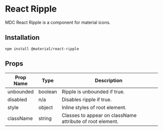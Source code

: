 # React Ripple

MDC React Ripple is a component for material icons.

## Installation

```
npm install @material/react-ripple
```


## Props

Prop Name | Type | Description
--- | --- | ---
unbounded | boolean | Ripple is unbounded if true.
disabled | n/a | Disables ripple if true.
style | object | Inline styles of root element.
className | string | Classes to appear on className attribute of root element.
